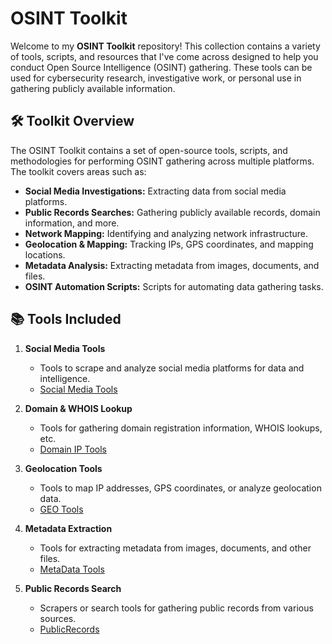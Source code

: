 
# OSINT Toolkit

Welcome to my **OSINT Toolkit** repository! This collection contains a variety of tools, scripts, and resources that I've come across designed to help you conduct Open Source Intelligence (OSINT) gathering. These tools can be used for cybersecurity research, investigative work, or personal use in gathering publicly available information.

## 🛠️ Toolkit Overview

The OSINT Toolkit contains a set of open-source tools, scripts, and methodologies for performing OSINT gathering across multiple platforms. The toolkit covers areas such as:

- **Social Media Investigations:** Extracting data from social media platforms.
- **Public Records Searches:** Gathering publicly available records, domain information, and more.
- **Network Mapping:** Identifying and analyzing network infrastructure.
- **Geolocation & Mapping:** Tracking IPs, GPS coordinates, and mapping locations.
- **Metadata Analysis:** Extracting metadata from images, documents, and files.
- **OSINT Automation Scripts:** Scripts for automating data gathering tasks.

## 📚 Tools Included

1. **Social Media Tools**
   - Tools to scrape and analyze social media platforms for data and intelligence.
   - [Social Media Tools](social-media-tools.md)

3. **Domain & WHOIS Lookup**
   - Tools for gathering domain registration information, WHOIS lookups, etc.
   -  [Domain IP Tools](Domain-IP-Tools.MD)

4. **Geolocation Tools**
   - Tools to map IP addresses, GPS coordinates, or analyze geolocation data.
   - [GEO Tools](GEO-Tools.MD)

5. **Metadata Extraction**
   - Tools for extracting metadata from images, documents, and other files.
   - [MetaData Tools](MetaData-Tools.md)

6. **Public Records Search**
   - Scrapers or search tools for gathering public records from various sources.
   - [PublicRecords](Public-Records.MD)

